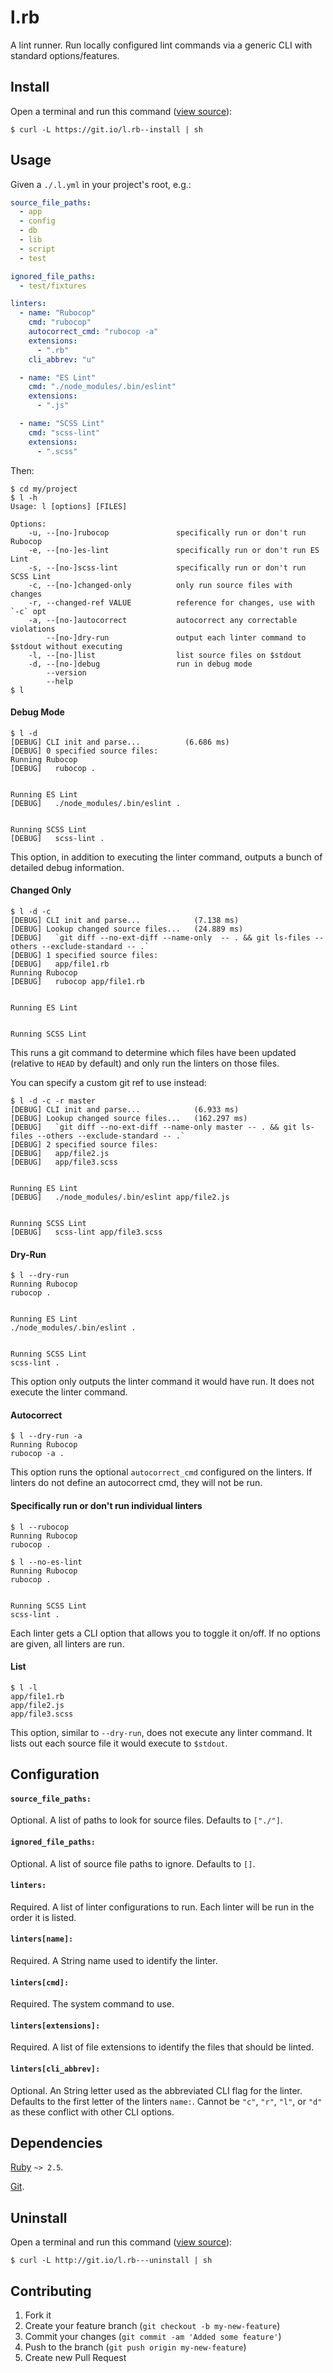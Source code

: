 # l.rb

A lint runner. Run locally configured lint commands via a generic CLI with standard options/features.

## Install

Open a terminal and run this command ([view source](https://git.io/l.rb--install)):

```
$ curl -L https://git.io/l.rb--install | sh
```

## Usage

Given a `./.l.yml` in your project's root, e.g.:

```yaml
source_file_paths:
  - app
  - config
  - db
  - lib
  - script
  - test

ignored_file_paths:
  - test/fixtures

linters:
  - name: "Rubocop"
    cmd: "rubocop"
    autocorrect_cmd: "rubocop -a"
    extensions:
      - ".rb"
    cli_abbrev: "u"

  - name: "ES Lint"
    cmd: "./node_modules/.bin/eslint"
    extensions:
      - ".js"

  - name: "SCSS Lint"
    cmd: "scss-lint"
    extensions:
      - ".scss"
```

Then:

```
$ cd my/project
$ l -h
Usage: l [options] [FILES]

Options:
    -u, --[no-]rubocop               specifically run or don't run Rubocop
    -e, --[no-]es-lint               specifically run or don't run ES Lint
    -s, --[no-]scss-lint             specifically run or don't run SCSS Lint
    -c, --[no-]changed-only          only run source files with changes
    -r, --changed-ref VALUE          reference for changes, use with `-c` opt
    -a, --[no-]autocorrect           autocorrect any correctable violations
        --[no-]dry-run               output each linter command to $stdout without executing
    -l, --[no-]list                  list source files on $stdout
    -d, --[no-]debug                 run in debug mode
        --version
        --help
$ l
```

#### Debug Mode

```
$ l -d
[DEBUG] CLI init and parse...          (6.686 ms)
[DEBUG] 0 specified source files:
Running Rubocop
[DEBUG]   rubocop .


Running ES Lint
[DEBUG]   ./node_modules/.bin/eslint .


Running SCSS Lint
[DEBUG]   scss-lint .
```

This option, in addition to executing the linter command, outputs a bunch of detailed debug information.

#### Changed Only

```
$ l -d -c
[DEBUG] CLI init and parse...            (7.138 ms)
[DEBUG] Lookup changed source files...   (24.889 ms)
[DEBUG]   `git diff --no-ext-diff --name-only  -- . && git ls-files --others --exclude-standard -- .`
[DEBUG] 1 specified source files:
[DEBUG]   app/file1.rb
Running Rubocop
[DEBUG]   rubocop app/file1.rb


Running ES Lint


Running SCSS Lint
```

This runs a git command to determine which files have been updated (relative to `HEAD` by default) and only run the linters on those files.

You can specify a custom git ref to use instead:

```
$ l -d -c -r master
[DEBUG] CLI init and parse...            (6.933 ms)
[DEBUG] Lookup changed source files...   (162.297 ms)
[DEBUG]   `git diff --no-ext-diff --name-only master -- . && git ls-files --others --exclude-standard -- .`
[DEBUG] 2 specified source files:
[DEBUG]   app/file2.js
[DEBUG]   app/file3.scss


Running ES Lint
[DEBUG]   ./node_modules/.bin/eslint app/file2.js


Running SCSS Lint
[DEBUG]   scss-lint app/file3.scss
```

#### Dry-Run

```
$ l --dry-run
Running Rubocop
rubocop .


Running ES Lint
./node_modules/.bin/eslint .


Running SCSS Lint
scss-lint .
```

This option only outputs the linter command it would have run. It does not execute the linter command.

#### Autocorrect

```
$ l --dry-run -a
Running Rubocop
rubocop -a .
```

This option runs the optional `autocorrect_cmd` configured on the linters. If linters do not define an autocorrect cmd, they will not be run.

#### Specifically run or don't run individual linters

```
$ l --rubocop
Running Rubocop
rubocop .
```

```
$ l --no-es-lint
Running Rubocop
rubocop .


Running SCSS Lint
scss-lint .
```

Each linter gets a CLI option that allows you to toggle it on/off. If no options are given, all linters are run.

#### List

```
$ l -l
app/file1.rb
app/file2.js
app/file3.scss
```

This option, similar to `--dry-run`, does not execute any linter command. It lists out each source file it would execute to `$stdout`.

## Configuration

#### `source_file_paths:`

Optional. A list of paths to look for source files. Defaults to `["./"]`.


#### `ignored_file_paths:`

Optional. A list of source file paths to ignore. Defaults to `[]`.

#### `linters:`

Required. A list of linter configurations to run. Each linter will be run in the order it is listed.

#### `linters[name]:`

Required. A String name used to identify the linter.

#### `linters[cmd]:`

Required. The system command to use.

#### `linters[extensions]:`

Required. A list of file extensions to identify the files that should be linted.

#### `linters[cli_abbrev]:`

Optional. An String letter used as the abbreviated CLI flag for the linter. Defaults to the first letter of the linters `name:`. Cannot be `"c"`, `"r"`, `"l"`, or `"d"` as these conflict with other CLI options.

## Dependencies

[Ruby](https://www.ruby-lang.org/) `~> 2.5`.

[Git](https://git-scm.com/).

## Uninstall

Open a terminal and run this command ([view source](http://git.io/l.rb---uninstall)):

```
$ curl -L http://git.io/l.rb---uninstall | sh
```

## Contributing

1. Fork it
2. Create your feature branch (`git checkout -b my-new-feature`)
3. Commit your changes (`git commit -am 'Added some feature'`)
4. Push to the branch (`git push origin my-new-feature`)
5. Create new Pull Request

